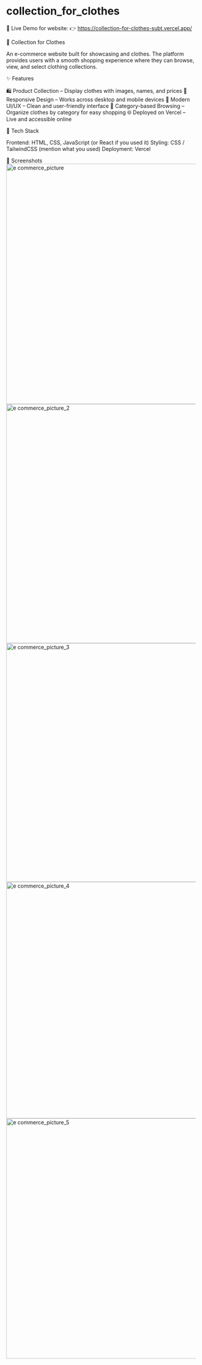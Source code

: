 # collection_for_clothes
🔗 Live Demo for website:
👉 https://collection-for-clothes-subt.vercel.app/

👕 Collection for Clothes

An e-commerce website built for showcasing and clothes. The platform provides users with a smooth shopping experience where they can browse, view, and select clothing collections.

✨ Features

🛍️ Product Collection – Display clothes with images, names, and prices
🔎 Responsive Design – Works across desktop and mobile devices
🎨 Modern UI/UX – Clean and user-friendly interface
📂 Category-based Browsing – Organize clothes by category for easy shopping
🌐 Deployed on Vercel – Live and accessible online

🚀 Tech Stack

Frontend: HTML, CSS, JavaScript (or React if you used it)
Styling: CSS / TailwindCSS (mention what you used)
Deployment: Vercel

📸 Screenshots
<img width="1349" height="637" alt="e commerce_picture" src="https://github.com/user-attachments/assets/9ffd0cf9-4387-4fbe-9133-803c00cb70af" />
<img width="1348" height="634" alt="e commerce_picture_2" src="https://github.com/user-attachments/assets/afe7a025-a57d-47c1-a980-e9e4155a847e" />
<img width="1352" height="633" alt="e commerce_picture_3" src="https://github.com/user-attachments/assets/841697c9-1b85-4329-8c7a-c3b0f98d99b6" />
<img width="1345" height="627" alt="e commerce_picture_4" src="https://github.com/user-attachments/assets/65e34be1-e356-4acb-93db-10ddcbaf8dae" />
<img width="1347" height="637" alt="e commerce_picture_5" src="https://github.com/user-attachments/assets/af5c3a1f-3208-4c57-8366-ac70bdc32c3c" />






